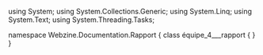 ﻿using System;
using System.Collections.Generic;
using System.Linq;
using System.Text;
using System.Threading.Tasks;

namespace Webzine.Documentation.Rapport
{
    class équipe_4___rapport
    {
    }
}

